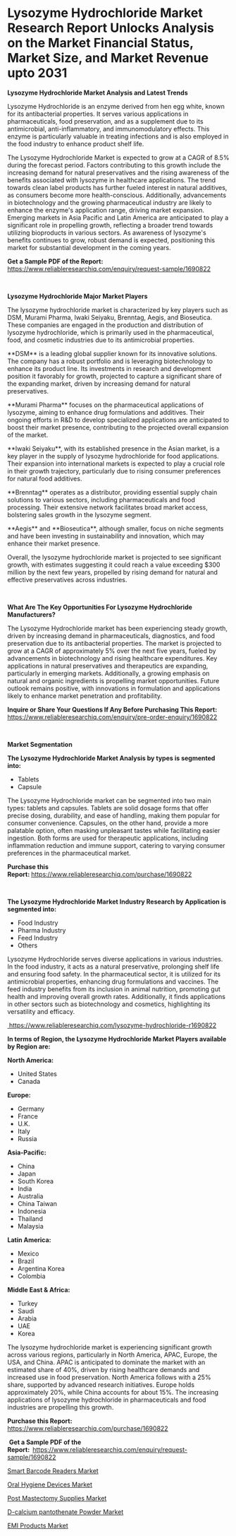 <p><h1>Lysozyme Hydrochloride Market Research Report Unlocks Analysis on the Market Financial Status, Market Size, and Market Revenue upto 2031</h1></p><p><strong>Lysozyme Hydrochloride Market Analysis and Latest Trends</strong></p>
<p><p>Lysozyme Hydrochloride is an enzyme derived from hen egg white, known for its antibacterial properties. It serves various applications in pharmaceuticals, food preservation, and as a supplement due to its antimicrobial, anti-inflammatory, and immunomodulatory effects. This enzyme is particularly valuable in treating infections and is also employed in the food industry to enhance product shelf life.</p><p>The Lysozyme Hydrochloride Market is expected to grow at a CAGR of 8.5% during the forecast period. Factors contributing to this growth include the increasing demand for natural preservatives and the rising awareness of the benefits associated with lysozyme in healthcare applications. The trend towards clean label products has further fueled interest in natural additives, as consumers become more health-conscious. Additionally, advancements in biotechnology and the growing pharmaceutical industry are likely to enhance the enzyme's application range, driving market expansion. Emerging markets in Asia Pacific and Latin America are anticipated to play a significant role in propelling growth, reflecting a broader trend towards utilizing bioproducts in various sectors. As awareness of lysozyme's benefits continues to grow, robust demand is expected, positioning this market for substantial development in the coming years.</p></p>
<p><strong>Get a Sample PDF of the Report:&nbsp;</strong> <a href="https://www.reliableresearchiq.com/enquiry/request-sample/1690822?utm_campaign=1137&utm_medium=2&utm_source=Github&utm_content=ia&utm_term=17102024&utm_id=lysozyme-hydrochloride">https://www.reliableresearchiq.com/enquiry/request-sample/1690822</a></p>
<p>&nbsp;</p>
<p><strong>Lysozyme Hydrochloride Major Market Players</strong></p>
<p><p>The lysozyme hydrochloride market is characterized by key players such as DSM, Murami Pharma, Iwaki Seiyaku, Brenntag, Aegis, and Bioseutica. These companies are engaged in the production and distribution of lysozyme hydrochloride, which is primarily used in the pharmaceutical, food, and cosmetic industries due to its antimicrobial properties.</p><p>**DSM** is a leading global supplier known for its innovative solutions. The company has a robust portfolio and is leveraging biotechnology to enhance its product line. Its investments in research and development position it favorably for growth, projected to capture a significant share of the expanding market, driven by increasing demand for natural preservatives.</p><p>**Murami Pharma** focuses on the pharmaceutical applications of lysozyme, aiming to enhance drug formulations and additives. Their ongoing efforts in R&D to develop specialized applications are anticipated to boost their market presence, contributing to the projected overall expansion of the market.</p><p>**Iwaki Seiyaku**, with its established presence in the Asian market, is a key player in the supply of lysozyme hydrochloride for food applications. Their expansion into international markets is expected to play a crucial role in their growth trajectory, particularly due to rising consumer preferences for natural food additives.</p><p>**Brenntag** operates as a distributor, providing essential supply chain solutions to various sectors, including pharmaceuticals and food processing. Their extensive network facilitates broad market access, bolstering sales growth in the lysozyme segment.</p><p>**Aegis** and **Bioseutica**, although smaller, focus on niche segments and have been investing in sustainability and innovation, which may enhance their market presence.</p><p>Overall, the lysozyme hydrochloride market is projected to see significant growth, with estimates suggesting it could reach a value exceeding $300 million by the next few years, propelled by rising demand for natural and effective preservatives across industries.</p></p>
<p>&nbsp;</p>
<p><strong>What Are The Key Opportunities For Lysozyme Hydrochloride Manufacturers?</strong></p>
<p><p>The Lysozyme Hydrochloride market has been experiencing steady growth, driven by increasing demand in pharmaceuticals, diagnostics, and food preservation due to its antibacterial properties. The market is projected to grow at a CAGR of approximately 5% over the next five years, fueled by advancements in biotechnology and rising healthcare expenditures. Key applications in natural preservatives and therapeutics are expanding, particularly in emerging markets. Additionally, a growing emphasis on natural and organic ingredients is propelling market opportunities. Future outlook remains positive, with innovations in formulation and applications likely to enhance market penetration and profitability.</p></p>
<p><strong>Inquire or Share Your Questions If Any Before Purchasing This Report:</strong> <a href="https://www.reliableresearchiq.com/enquiry/pre-order-enquiry/1690822?utm_campaign=1137&utm_medium=2&utm_source=Github&utm_content=ia&utm_term=17102024&utm_id=lysozyme-hydrochloride">https://www.reliableresearchiq.com/enquiry/pre-order-enquiry/1690822</a></p>
<p>&nbsp;</p>
<p><strong>Market Segmentation</strong></p>
<p><strong>The Lysozyme Hydrochloride Market Analysis by types is segmented into:</strong></p>
<p><ul><li>Tablets</li><li>Capsule</li></ul></p>
<p><p>The Lysozyme Hydrochloride market can be segmented into two main types: tablets and capsules. Tablets are solid dosage forms that offer precise dosing, durability, and ease of handling, making them popular for consumer convenience. Capsules, on the other hand, provide a more palatable option, often masking unpleasant tastes while facilitating easier ingestion. Both forms are used for therapeutic applications, including inflammation reduction and immune support, catering to varying consumer preferences in the pharmaceutical market.</p></p>
<p><strong>Purchase this Report:&nbsp;</strong><a href="https://www.reliableresearchiq.com/purchase/1690822?utm_campaign=1137&utm_medium=2&utm_source=Github&utm_content=ia&utm_term=17102024&utm_id=lysozyme-hydrochloride">https://www.reliableresearchiq.com/purchase/1690822</a></p>
<p>&nbsp;</p>
<p><strong>The Lysozyme Hydrochloride Market Industry Research by Application is segmented into:</strong></p>
<p><ul><li>Food Industry</li><li>Pharma Industry</li><li>Feed Industry</li><li>Others</li></ul></p>
<p><p>Lysozyme Hydrochloride serves diverse applications in various industries. In the food industry, it acts as a natural preservative, prolonging shelf life and ensuring food safety. In the pharmaceutical sector, it is utilized for its antimicrobial properties, enhancing drug formulations and vaccines. The feed industry benefits from its inclusion in animal nutrition, promoting gut health and improving overall growth rates. Additionally, it finds applications in other sectors such as biotechnology and cosmetics, highlighting its versatility and efficacy.</p></p>
<p><a href="https://www.reliableresearchiq.com/lysozyme-hydrochloride-r1690822?utm_campaign=1137&utm_medium=2&utm_source=Github&utm_content=ia&utm_term=17102024&utm_id=lysozyme-hydrochloride">&nbsp;https://www.reliableresearchiq.com/lysozyme-hydrochloride-r1690822</a></p>
<p><strong>In terms of Region, the Lysozyme Hydrochloride Market Players available by Region are:</strong></p>
<p>
    <p> <strong> North America: </strong>
        <ul>
            <li>United States</li>
            <li>Canada</li>
        </ul>
        </p> 
    <p> <strong> Europe: </strong>
        <ul>
            <li>Germany</li>
            <li>France</li>
            <li>U.K.</li>
            <li>Italy</li>
            <li>Russia</li>
        </ul>
        </p> 
    <p> <strong> Asia-Pacific: </strong>
        <ul>
            <li>China</li>
            <li>Japan</li>
            <li>South Korea</li>
            <li>India</li>
            <li>Australia</li>
            <li>China Taiwan</li>
            <li>Indonesia</li>
            <li>Thailand</li>
            <li>Malaysia</li>
        </ul>
        </p> 
    <p> <strong> Latin America: </strong>
        <ul>
            <li>Mexico</li>
            <li>Brazil</li>
            <li>Argentina Korea</li>
            <li>Colombia</li>
        </ul>
        </p> 
    <p> <strong> Middle East & Africa: </strong>
        <ul>
            <li>Turkey</li>
            <li>Saudi</li>
            <li>Arabia</li>
            <li>UAE</li>
            <li>Korea</li>
        </ul>
    </p>
    </p>
<p><p>The lysozyme hydrochloride market is experiencing significant growth across various regions, particularly in North America, APAC, Europe, the USA, and China. APAC is anticipated to dominate the market with an estimated share of 40%, driven by rising healthcare demands and increased use in food preservation. North America follows with a 25% share, supported by advanced research initiatives. Europe holds approximately 20%, while China accounts for about 15%. The increasing applications of lysozyme hydrochloride in pharmaceuticals and food industries are propelling this growth.</p></p>
<p><strong>Purchase this Report: </strong><a href="https://www.reliableresearchiq.com/purchase/1690822?utm_campaign=1137&utm_medium=2&utm_source=Github&utm_content=ia&utm_term=17102024&utm_id=lysozyme-hydrochloride">https://www.reliableresearchiq.com/purchase/1690822</a></p>
<p>&nbsp;<strong>Get a Sample PDF of the Report:&nbsp;&nbsp;</strong><a href="https://www.reliableresearchiq.com/enquiry/request-sample/1690822?utm_campaign=1137&utm_medium=2&utm_source=Github&utm_content=ia&utm_term=17102024&utm_id=lysozyme-hydrochloride">https://www.reliableresearchiq.com/enquiry/request-sample/1690822</a></p>
<p><strong></strong></p>
<p><p><a href="https://issuu.com/reportprime-2/docs/smart-barcode-readers-market-size-2_d53ba030ea3ea1?utm_campaign=1137&utm_medium=2&utm_source=Github&utm_content=ia&utm_term=17102024&utm_id=lysozyme-hydrochloride">Smart Barcode Readers Market</a></p><p><a href="https://www.linkedin.com/pulse/evaluating-global-oral-hygiene-devices-market-trends-growth-qmnlc?utm_campaign=1137&utm_medium=2&utm_source=Github&utm_content=ia&utm_term=17102024&utm_id=lysozyme-hydrochloride">Oral Hygiene Devices Market</a></p><p><a href="https://www.linkedin.com/pulse/regulatory-landscape-its-influence-global-post-mastectomy-supplies-qyrac?utm_campaign=1137&utm_medium=2&utm_source=Github&utm_content=ia&utm_term=17102024&utm_id=lysozyme-hydrochloride">Post Mastectomy Supplies Market</a></p><p><a href="https://github.com/chaschadedn/Market-Research-Report-List-1/blob/main/d-calcium-pantothenate-powder-market.md?utm_campaign=1137&utm_medium=2&utm_source=Github&utm_content=ia&utm_term=17102024&utm_id=lysozyme-hydrochloride">D-calcium pantothenate Powder Market</a></p><p><a href="https://issuu.com/reportprime-2/docs/emi-products-market-size-2030.pptx_63c6b628269068?utm_campaign=1137&utm_medium=2&utm_source=Github&utm_content=ia&utm_term=17102024&utm_id=lysozyme-hydrochloride">EMI Products Market</a></p></p>